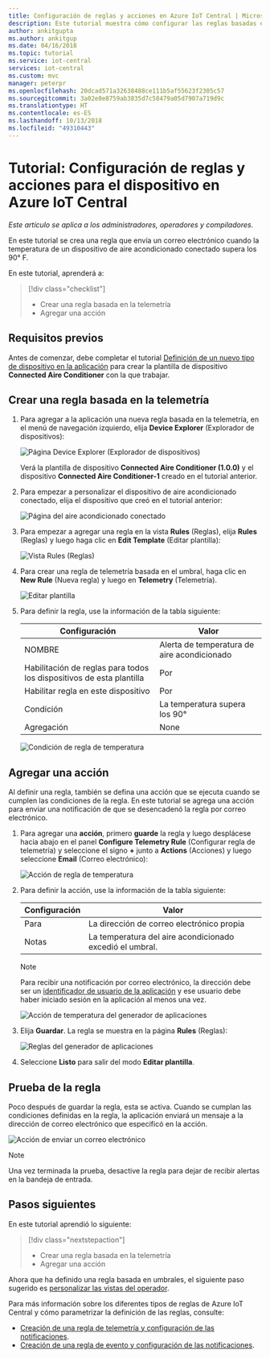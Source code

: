 ```yaml
---
title: Configuración de reglas y acciones en Azure IoT Central | Microsoft Docs
description: Este tutorial muestra cómo configurar las reglas basadas en la telemetría y acciones en la aplicación de Azure IoT Central como generador.
author: ankitgupta
ms.author: ankitgup
ms.date: 04/16/2018
ms.topic: tutorial
ms.service: iot-central
services: iot-central
ms.custom: mvc
manager: peterpr
ms.openlocfilehash: 20dcad571a32638488ce111b5af55623f2305c57
ms.sourcegitcommit: 3a02e0e8759ab3835d7c58479a05d7907a719d9c
ms.translationtype: HT
ms.contentlocale: es-ES
ms.lasthandoff: 10/13/2018
ms.locfileid: "49310443"
---
```

# <a name="tutorial-configure-rules-and-actions-for-your-device-in-azure-iot-central"></a>Tutorial: Configuración de reglas y acciones para el dispositivo en Azure IoT Central

*Este artículo se aplica a los administradores, operadores y compiladores.*

En este tutorial se crea una regla que envía un correo electrónico cuando la temperatura de un dispositivo de aire acondicionado conectado supera los 90&deg; F.

En este tutorial, aprenderá a:

> [!div class="checklist"]
> * Crear una regla basada en la telemetría
> * Agregar una acción

## <a name="prerequisites"></a>Requisitos previos

Antes de comenzar, debe completar el tutorial [Definición de un nuevo tipo de dispositivo en la aplicación](tutorial-define-device-type.md) para crear la plantilla de dispositivo **Connected Aire Conditioner** con la que trabajar.

## <a name="create-a-telemetry-based-rule"></a>Crear una regla basada en la telemetría

1. Para agregar a la aplicación una nueva regla basada en la telemetría, en el menú de navegación izquierdo, elija **Device Explorer** (Explorador de dispositivos):

    ![Página Device Explorer (Explorador de dispositivos)](media/tutorial-configure-rules/explorerpage1.png)

    Verá la plantilla de dispositivo **Connected Aire Conditioner (1.0.0)** y el dispositivo **Connected Aire Conditioner-1** creado en el tutorial anterior.

2. Para empezar a personalizar el dispositivo de aire acondicionado conectado, elija el dispositivo que creó en el tutorial anterior:

    ![Página del aire acondicionado conectado](media/tutorial-configure-rules/builderdevicelist1.png)

3. Para empezar a agregar una regla en la vista **Rules** (Reglas), elija **Rules** (Reglas) y luego haga clic en **Edit Template** (Editar plantilla):

    ![Vista Rules (Reglas)](media/tutorial-configure-rules/builderedittemplate.png)

4. Para crear una regla de telemetría basada en el umbral, haga clic en **New Rule** (Nueva regla) y luego en **Telemetry** (Telemetría).

    ![Editar plantilla](media/tutorial-configure-rules/buildernewrule.png)

5. Para definir la regla, use la información de la tabla siguiente:

    | Configuración                                      | Valor                             |
    | -------------------------------------------- | ------------------------------    |
    | NOMBRE                                         | Alerta de temperatura de aire acondicionado |
    | Habilitación de reglas para todos los dispositivos de esta plantilla | Por                                |
    | Habilitar regla en este dispositivo                   | Por                                |
    | Condición                                    | La temperatura supera los 90°    |
    | Agregación                                  | None                              |

    ![Condición de regla de temperatura](media/tutorial-configure-rules/buildertemperaturerule1.png)

## <a name="add-an-action"></a>Agregar una acción

Al definir una regla, también se defina una acción que se ejecuta cuando se cumplen las condiciones de la regla. En este tutorial se agrega una acción para enviar una notificación de que se desencadenó la regla por correo electrónico.

1. Para agregar una **acción**, primero **guarde** la regla y luego desplácese hacia abajo en el panel **Configure Telemetry Rule** (Configurar regla de telemetría) y seleccione el signo **+** junto a **Actions** (Acciones) y luego seleccione **Email** (Correo electrónico):

    ![Acción de regla de temperatura](media/tutorial-configure-rules/builderaddaction1.png)

2. Para definir la acción, use la información de la tabla siguiente:

    | Configuración   | Valor                          |
    | --------- | ------------------------------ |
    | Para        | La dirección de correo electrónico propia             |
    | Notas     | La temperatura del aire acondicionado excedió el umbral. |

    > [!NOTE]
    > Para recibir una notificación por correo electrónico, la dirección debe ser un [identificador de usuario de la aplicación](howto-administer.md) y ese usuario debe haber iniciado sesión en la aplicación al menos una vez.

    ![Acción de temperatura del generador de aplicaciones](media/tutorial-configure-rules/buildertemperatureaction.png)

3. Elija **Guardar**. La regla se muestra en la página **Rules** (Reglas):

    ![Reglas del generador de aplicaciones](media/tutorial-configure-rules/builderrules1.png)

4. Seleccione **Listo** para salir del modo **Editar plantilla**.
 

## <a name="test-the-rule"></a>Prueba de la regla

Poco después de guardar la regla, esta se activa. Cuando se cumplan las condiciones definidas en la regla, la aplicación enviará un mensaje a la dirección de correo electrónico que especificó en la acción.

![Acción de enviar un correo electrónico](media/tutorial-configure-rules/email.png)

> [!NOTE]
> Una vez terminada la prueba, desactive la regla para dejar de recibir alertas en la bandeja de entrada. 

## <a name="next-steps"></a>Pasos siguientes

En este tutorial aprendió lo siguiente:

<!-- Repeat task list from intro -->
> [!div class="nextstepaction"]
> * Crear una regla basada en la telemetría
> * Agregar una acción

Ahora que ha definido una regla basada en umbrales, el siguiente paso sugerido es [personalizar las vistas del operador](tutorial-customize-operator.md).

Para más información sobre los diferentes tipos de reglas de Azure IoT Central y cómo parametrizar la definición de las reglas, consulte:
* [Creación de una regla de telemetría y configuración de las notificaciones](howto-create-telemetry-rules.md).
* [Creación de una regla de evento y configuración de las notificaciones](howto-create-event-rules.md).

<!-- Next tutorials in the sequence -->
